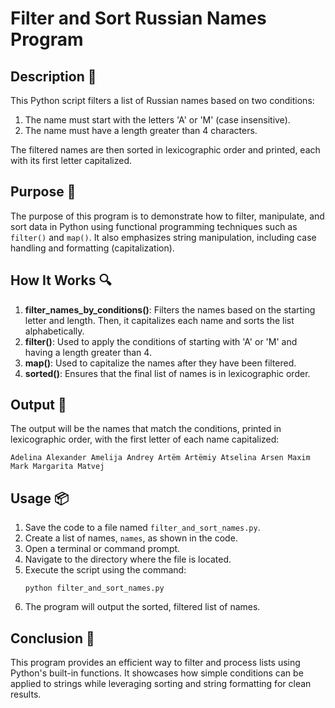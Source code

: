 # Filter and Sort Russian Names Program

## Description 📝

This Python script filters a list of Russian names based on two conditions:

1. The name must start with the letters 'A' or 'M' (case insensitive).
2. The name must have a length greater than 4 characters.

The filtered names are then sorted in lexicographic order and printed, each with its first letter capitalized.

## Purpose 🎯

The purpose of this program is to demonstrate how to filter, manipulate, and sort data in Python using functional programming techniques such as `filter()` and `map()`.
It also emphasizes string manipulation, including case handling and formatting (capitalization).

## How It Works 🔍

1. **filter_names_by_conditions()**: Filters the names based on the starting letter and length. Then, it capitalizes each name and sorts the list alphabetically.
2. **filter()**: Used to apply the conditions of starting with 'A' or 'M' and having a length greater than 4.
3. **map()**: Used to capitalize the names after they have been filtered.
4. **sorted()**: Ensures that the final list of names is in lexicographic order.

## Output 📜

The output will be the names that match the conditions, printed in lexicographic order, with the first letter of each name capitalized:

```
Adelina Alexander Amelija Andrey Artëm Artëmiy Atselina Arsen Maxim Mark Margarita Matvej
```

## Usage 📦

1. Save the code to a file named `filter_and_sort_names.py`.
2. Create a list of names, `names`, as shown in the code.
3. Open a terminal or command prompt.
4. Navigate to the directory where the file is located.
5. Execute the script using the command:
    ```
    python filter_and_sort_names.py
    ```
6. The program will output the sorted, filtered list of names.

## Conclusion 🚀

This program provides an efficient way to filter and process lists using Python's built-in functions.
It showcases how simple conditions can be applied to strings while leveraging sorting and string formatting for clean results.
